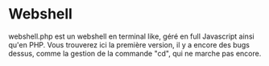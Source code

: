 # Webshell
webshell.php est un webshell en terminal like, géré en full Javascript ainsi qu'en PHP.
Vous trouverez ici la première version, il y a encore des bugs dessus, comme la gestion de la commande "cd", qui ne marche pas encore.
